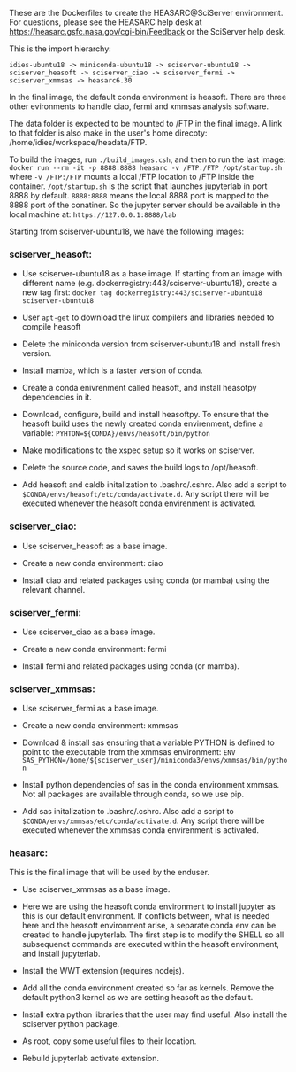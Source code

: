 
These are the Dockerfiles to create the HEASARC@SciServer environment.  For questions,
please see the HEASARC help desk at https://heasarc.gsfc.nasa.gov/cgi-bin/Feedback or
the SciServer help desk.

This is the import hierarchy:

	idies-ubuntu18 -> miniconda-ubuntu18 -> sciserver-ubuntu18 -> sciserver_heasoft -> sciserver_ciao -> sciserver_fermi -> sciserver_xmmsas -> heasarc6.30

In the final image, the default conda environment is heasoft. There are three other evironments to handle ciao, fermi and xmmsas analysis software.

The data folder is expected to be mounted to /FTP in the final image. A link to that folder is also make in the user's home direcoty: /home/idies/workspace/headata/FTP.

To build the images, run `./build_images.csh`, and then to run the last image:
`docker run --rm -it -p 8888:8888 heasarc -v /FTP:/FTP /opt/startup.sh`
where `-v /FTP:/FTP` mounts a local /FTP location to /FTP inside the container. `/opt/startup.sh` is the script that launches jupyterlab in port 8888 by default. `8888:8888` means the local 8888 port is mapped to the 8888 port of the conatiner. So the jupyter server should be available in the local machine at: `https://127.0.0.1:8888/lab`


Starting from sciserver-ubuntu18, we have the following images:

### sciserver_heasoft:

- Use sciserver-ubuntu18 as a base image. If starting from an image with different name (e.g. dockerregistry:443/sciserver-ubuntu18), create a new tag first: `docker tag dockerregistry:443/sciserver-ubuntu18 sciserver-ubuntu18`

- User `apt-get` to download the linux compilers and libraries needed to compile heasoft

- Delete the miniconda version from sciserver-ubuntu18 and install fresh version. 

- Install mamba, which is a faster version of conda.

- Create a conda enivrenment called heasoft, and install heasotpy dependencies in it.

- Download, configure, build and install heasoftpy. To ensure that the heasoft build uses the newly created conda envirenment, define a variable: `PYHTON=${CONDA}/envs/heasoft/bin/python`

- Make modifications to the xspec setup so it works on sciserver.

- Delete the source code, and saves the build logs to /opt/heasoft.

- Add heasoft and caldb initalization to .bashrc/.cshrc. Also add a script to `$CONDA/envs/heasoft/etc/conda/activate.d`. Any script there will be executed whenever the heasoft conda envirenment is activated.


### sciserver_ciao:

- Use sciserver_heasoft as a base image.

- Create a new conda environment: ciao

- Install ciao and related packages using conda (or mamba) using the relevant channel.


### sciserver_fermi:

- Use sciserver_ciao as a base image.

- Create a new conda environment: fermi

- Install fermi and related packages using conda (or mamba).


### sciserver_xmmsas:

- Use sciserver_fermi as a base image.

- Create a new conda environment: xmmsas

- Download & install sas ensuring that a variable PYTHON is defined to point to the executable from the xmmsas environment: `ENV SAS_PYTHON=/home/${sciserver_user}/miniconda3/envs/xmmsas/bin/python`

- Install python dependencies of sas in the conda environment xmmsas. Not all packages are available through conda, so we use pip.

- Add sas initalization to .bashrc/.cshrc. Also add a script to `$CONDA/envs/xmmsas/etc/conda/activate.d`. Any script there will be executed whenever the xmmsas conda envirenment is activated.


### heasarc:
This is the final image that will be used by the enduser.

- Use sciserver_xmmsas as a base image.

- Here we are using the heasoft conda environment to install jupyter as this is our default environment. If conflicts between, what is needed here and the heasoft environment arise, a separate conda env can be created to handle jupyterlab. The first step is to modify the SHELL so all subsequenct commands are executed within the heasoft environment, and install jupyterlab.

- Install the WWT extension (requires nodejs).

- Add all the conda environment created so far as kernels. Remove the default python3 kernel as we are setting heasoft as the default.

- Install extra python libraries that the user may find useful. Also install the sciserver python package.

- As root, copy some useful files to their location.

- Rebuild jupyterlab activate extension.




